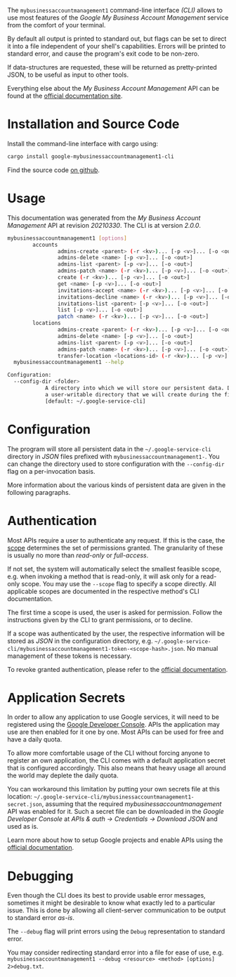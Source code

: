 <!---
DO NOT EDIT !
This file was generated automatically from 'src/mako/cli/README.md.mako'
DO NOT EDIT !
-->
The `mybusinessaccountmanagement1` command-line interface *(CLI)* allows to use most features of the *Google My Business Account Management* service from the comfort of your terminal.

By default all output is printed to standard out, but flags can be set to direct it into a file independent of your shell's
capabilities. Errors will be printed to standard error, and cause the program's exit code to be non-zero.

If data-structures are requested, these will be returned as pretty-printed JSON, to be useful as input to other tools.

Everything else about the *My Business Account Management* API can be found at the
[official documentation site](https://developers.google.com/my-business/).

# Installation and Source Code

Install the command-line interface with cargo using:

```bash
cargo install google-mybusinessaccountmanagement1-cli
```

Find the source code [on github](https://github.com/Byron/google-apis-rs/tree/master/gen/mybusinessaccountmanagement1-cli).

# Usage

This documentation was generated from the *My Business Account Management* API at revision *20210330*. The CLI is at version *2.0.0*.

```bash
mybusinessaccountmanagement1 [options]
        accounts
                admins-create <parent> (-r <kv>)... [-p <v>]... [-o <out>]
                admins-delete <name> [-p <v>]... [-o <out>]
                admins-list <parent> [-p <v>]... [-o <out>]
                admins-patch <name> (-r <kv>)... [-p <v>]... [-o <out>]
                create (-r <kv>)... [-p <v>]... [-o <out>]
                get <name> [-p <v>]... [-o <out>]
                invitations-accept <name> (-r <kv>)... [-p <v>]... [-o <out>]
                invitations-decline <name> (-r <kv>)... [-p <v>]... [-o <out>]
                invitations-list <parent> [-p <v>]... [-o <out>]
                list [-p <v>]... [-o <out>]
                patch <name> (-r <kv>)... [-p <v>]... [-o <out>]
        locations
                admins-create <parent> (-r <kv>)... [-p <v>]... [-o <out>]
                admins-delete <name> [-p <v>]... [-o <out>]
                admins-list <parent> [-p <v>]... [-o <out>]
                admins-patch <name> (-r <kv>)... [-p <v>]... [-o <out>]
                transfer-location <locations-id> (-r <kv>)... [-p <v>]... [-o <out>]
  mybusinessaccountmanagement1 --help

Configuration:
  --config-dir <folder>
            A directory into which we will store our persistent data. Defaults to
            a user-writable directory that we will create during the first invocation.
            [default: ~/.google-service-cli]

```

# Configuration

The program will store all persistent data in the `~/.google-service-cli` directory in *JSON* files prefixed with `mybusinessaccountmanagement1-`.  You can change the directory used to store configuration with the `--config-dir` flag on a per-invocation basis.

More information about the various kinds of persistent data are given in the following paragraphs.

# Authentication

Most APIs require a user to authenticate any request. If this is the case, the [scope][scopes] determines the 
set of permissions granted. The granularity of these is usually no more than *read-only* or *full-access*.

If not set, the system will automatically select the smallest feasible scope, e.g. when invoking a
method that is read-only, it will ask only for a read-only scope. 
You may use the `--scope` flag to specify a scope directly. 
All applicable scopes are documented in the respective method's CLI documentation.

The first time a scope is used, the user is asked for permission. Follow the instructions given 
by the CLI to grant permissions, or to decline.

If a scope was authenticated by the user, the respective information will be stored as *JSON* in the configuration
directory, e.g. `~/.google-service-cli/mybusinessaccountmanagement1-token-<scope-hash>.json`. No manual management of these tokens
is necessary.

To revoke granted authentication, please refer to the [official documentation][revoke-access].

# Application Secrets

In order to allow any application to use Google services, it will need to be registered using the 
[Google Developer Console][google-dev-console]. APIs the application may use are then enabled for it
one by one. Most APIs can be used for free and have a daily quota.

To allow more comfortable usage of the CLI without forcing anyone to register an own application, the CLI
comes with a default application secret that is configured accordingly. This also means that heavy usage
all around the world may deplete the daily quota.

You can workaround this limitation by putting your own secrets file at this location: 
`~/.google-service-cli/mybusinessaccountmanagement1-secret.json`, assuming that the required *mybusinessaccountmanagement* API 
was enabled for it. Such a secret file can be downloaded in the *Google Developer Console* at 
*APIs & auth -> Credentials -> Download JSON* and used as is.

Learn more about how to setup Google projects and enable APIs using the [official documentation][google-project-new].


# Debugging

Even though the CLI does its best to provide usable error messages, sometimes it might be desirable to know
what exactly led to a particular issue. This is done by allowing all client-server communication to be 
output to standard error *as-is*.

The `--debug` flag will print errors using the `Debug` representation to standard error.

You may consider redirecting standard error into a file for ease of use, e.g. `mybusinessaccountmanagement1 --debug <resource> <method> [options] 2>debug.txt`.


[scopes]: https://developers.google.com/+/api/oauth#scopes
[revoke-access]: http://webapps.stackexchange.com/a/30849
[google-dev-console]: https://console.developers.google.com/
[google-project-new]: https://developers.google.com/console/help/new/